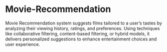 # Movie-Recommendation
 Movie Recommendation system suggests films tailored to a user’s tastes by analyzing their viewing history, ratings, and preferences. Using techniques like collaborative filtering, content-based filtering, or hybrid models, it delivers personalized suggestions to enhance entertainment choices and user experience.
